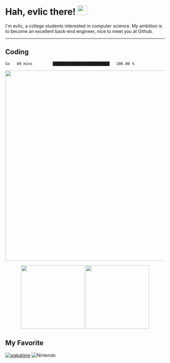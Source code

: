 # Hah, evlic there! <img src="https://raw.githubusercontent.com/verma-anushka/verma-anushka/master/gifs/wave.gif" width="30px">

I'm evlic, a college students interested in computer science. My ambition is to become an excellent back-end engineer, nice to meet you at Github.

---

## Coding

<!--START_SECTION:waka-->
```text
Go   49 mins         █████████████████████████   100.00 %
```
<!--END_SECTION:waka-->
<div align='center' display='flex'>
        <img width='600px' src="https://stats.justsong.cn/api/leetcode?username=evlic&cn=true&theme=dark">
        <p></p>
        <img height='200px' src="https://github-readme-stats.vercel.app/api/top-langs/?username=evlic&count_private=true&theme=dark">
        <img height='200px' src="https://github-readme-stats.vercel.app/api?username=evlic&theme=dark">
</div>


## My Favorite
[![wakatime](https://wakatime.com/badge/user/d9f55687-1fce-4083-8cda-b582dac59cb6.svg)](https://wakatime.com/@d9f55687-1fce-4083-8cda-b582dac59cb6) ![Nintendo](https://img.shields.io/badge/-Nintendo%20Switch-e60012?style=flat-square&logo=nintendo%20switch&logoColor=ffffff)

